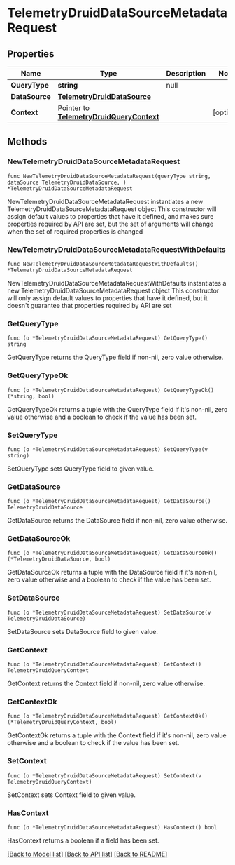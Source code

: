 # TelemetryDruidDataSourceMetadataRequest

## Properties

Name | Type | Description | Notes
------------ | ------------- | ------------- | -------------
**QueryType** | **string** | null | 
**DataSource** | [**TelemetryDruidDataSource**](telemetry.DruidDataSource.md) |  | 
**Context** | Pointer to [**TelemetryDruidQueryContext**](telemetry.DruidQueryContext.md) |  | [optional] 

## Methods

### NewTelemetryDruidDataSourceMetadataRequest

`func NewTelemetryDruidDataSourceMetadataRequest(queryType string, dataSource TelemetryDruidDataSource, ) *TelemetryDruidDataSourceMetadataRequest`

NewTelemetryDruidDataSourceMetadataRequest instantiates a new TelemetryDruidDataSourceMetadataRequest object
This constructor will assign default values to properties that have it defined,
and makes sure properties required by API are set, but the set of arguments
will change when the set of required properties is changed

### NewTelemetryDruidDataSourceMetadataRequestWithDefaults

`func NewTelemetryDruidDataSourceMetadataRequestWithDefaults() *TelemetryDruidDataSourceMetadataRequest`

NewTelemetryDruidDataSourceMetadataRequestWithDefaults instantiates a new TelemetryDruidDataSourceMetadataRequest object
This constructor will only assign default values to properties that have it defined,
but it doesn't guarantee that properties required by API are set

### GetQueryType

`func (o *TelemetryDruidDataSourceMetadataRequest) GetQueryType() string`

GetQueryType returns the QueryType field if non-nil, zero value otherwise.

### GetQueryTypeOk

`func (o *TelemetryDruidDataSourceMetadataRequest) GetQueryTypeOk() (*string, bool)`

GetQueryTypeOk returns a tuple with the QueryType field if it's non-nil, zero value otherwise
and a boolean to check if the value has been set.

### SetQueryType

`func (o *TelemetryDruidDataSourceMetadataRequest) SetQueryType(v string)`

SetQueryType sets QueryType field to given value.


### GetDataSource

`func (o *TelemetryDruidDataSourceMetadataRequest) GetDataSource() TelemetryDruidDataSource`

GetDataSource returns the DataSource field if non-nil, zero value otherwise.

### GetDataSourceOk

`func (o *TelemetryDruidDataSourceMetadataRequest) GetDataSourceOk() (*TelemetryDruidDataSource, bool)`

GetDataSourceOk returns a tuple with the DataSource field if it's non-nil, zero value otherwise
and a boolean to check if the value has been set.

### SetDataSource

`func (o *TelemetryDruidDataSourceMetadataRequest) SetDataSource(v TelemetryDruidDataSource)`

SetDataSource sets DataSource field to given value.


### GetContext

`func (o *TelemetryDruidDataSourceMetadataRequest) GetContext() TelemetryDruidQueryContext`

GetContext returns the Context field if non-nil, zero value otherwise.

### GetContextOk

`func (o *TelemetryDruidDataSourceMetadataRequest) GetContextOk() (*TelemetryDruidQueryContext, bool)`

GetContextOk returns a tuple with the Context field if it's non-nil, zero value otherwise
and a boolean to check if the value has been set.

### SetContext

`func (o *TelemetryDruidDataSourceMetadataRequest) SetContext(v TelemetryDruidQueryContext)`

SetContext sets Context field to given value.

### HasContext

`func (o *TelemetryDruidDataSourceMetadataRequest) HasContext() bool`

HasContext returns a boolean if a field has been set.


[[Back to Model list]](../README.md#documentation-for-models) [[Back to API list]](../README.md#documentation-for-api-endpoints) [[Back to README]](../README.md)


